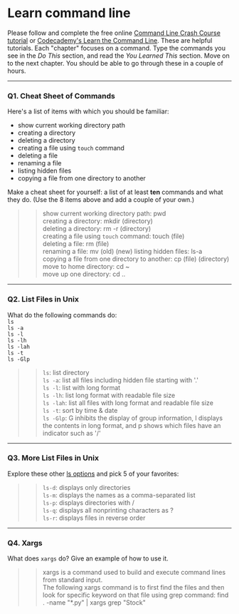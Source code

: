 # Learn command line

Please follow and complete the free online [Command Line Crash Course
tutorial](https://web.archive.org/web/20160708171659/http://cli.learncodethehardway.org/book/) or [Codecademy's Learn the Command Line](https://www.codecademy.com/learn/learn-the-command-line). These are helpful tutorials. Each "chapter" focuses on a command. Type the commands you see in the _Do This_ section, and read the _You Learned This_ section. Move on to the next chapter. You should be able to go through these in a couple of hours.

---

### Q1.  Cheat Sheet of Commands  

Here's a list of items with which you should be familiar:  
* show current working directory path
* creating a directory
* deleting a directory
* creating a file using `touch` command
* deleting a file
* renaming a file
* listing hidden files
* copying a file from one directory to another

Make a cheat sheet for yourself: a list of at least **ten** commands and what they do.  (Use the 8 items above and add a couple of your own.)  

> >  show current working directory path: pwd  
creating a directory: mkdir (directory)  
deleting a directory: rm -r (directory)  
creating a file using `touch` command: touch (file)  
deleting a file: rm (file)  
renaming a file: mv (old) (new)
listing hidden files: ls-a  
copying a file from one directory to another: cp (file) (directory)  
move to home directory: cd ~  
move up one directory: cd ..

---

### Q2.  List Files in Unix   

What do the following commands do:  
`ls`  
`ls -a`  
`ls -l`  
`ls -lh`  
`ls -lah`  
`ls -t`  
`ls -Glp`  

> > `ls`: list directory  
`ls -a`: list all files including hidden file starting with '.'  
`ls -l`: list with long format    
`ls -lh`: list long format with readable file size  
`ls -lah`: list all files with long format and readable file size  
`ls -t`: sort by time & date  
`ls -Glp`: G inhibits the display of group information, l displays the contents in long format, and p shows which files have an indicator such as '/'

---

### Q3.  More List Files in Unix  

Explore these other [ls options](http://www.techonthenet.com/unix/basic/ls.php) and pick 5 of your favorites:

> > `ls-d`: displays only directories   
`ls-m`: displays the names as a comma-separated list  
`ls-p`: displays directories with /  
`ls-q`: displays all nonprinting characters as ?  
`ls-r`: displays files in reverse order  

---

### Q4.  Xargs   

What does `xargs` do? Give an example of how to use it.

> > xargs is a command used to build and execute command lines from standard input.  
The following xargs command is to first find the files and then look for specific keyword on that file using grep command:
find . -name "*.py" | xargs grep "Stock"



 

